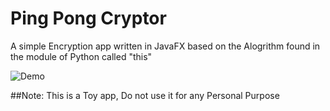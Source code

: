 # Ping Pong Cryptor
A simple Encryption app written in JavaFX based on the Alogrithm found in the module of Python called "this"

![Demo](https://github.com/iamaamir/PPC/blob/master/screen-shots/demo.gif?raw=true "ScreenShot")

##Note:
This is a Toy app, Do not use it for any Personal Purpose
